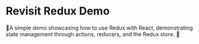 # Revisit Redux Demo
🚀A simple demo showcasing how to use Redux with React, demonstrating state management through actions, reducers, and the Redux store. 🎯

